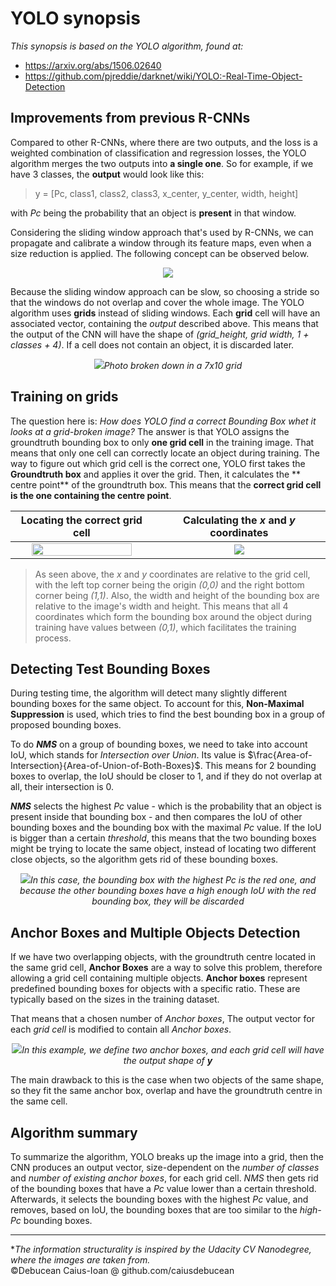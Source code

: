 # YOLO synopsis
_This synopsis is based on the YOLO algorithm, found at:_
* https://arxiv.org/abs/1506.02640
* https://github.com/pjreddie/darknet/wiki/YOLO:-Real-Time-Object-Detection

## Improvements from previous R-CNNs

Compared to other R-CNNs, where there are two outputs, and the loss is a weighted combination of classification and regression losses, the YOLO algorithm merges the two outputs into **a single one**.
So for example, if we have 3 classes, the **output** would look like this:

> y = [Pc, class1, class2, class3, x_center, y_center, width, height]

with _Pc_ being the probability that an object is **present** in that window. 

Considering the sliding window approach that's used by R-CNNs, we can propagate and calibrate a window through its feature maps, even when a size reduction is applied. The following concept can be observed below.

<div style="text-align:center"><img src="https://i.imgur.com/DPtN3ty.png" /></div> 

Because the sliding window approach can be slow, so choosing a stride so that the windows do not overlap and cover the whole image. The YOLO algorithm uses **grids** instead of sliding windows. Each **grid** cell will have an associated vector, containing the _output_ described above. This means that the output of the CNN will have the shape of _(grid_height, grid width, 1 + classes + 4)_. If a cell does not contain an object, it is discarded later. 

<div style="text-align:center"><img src="https://i.imgur.com/STD3a4P.png" /><i>Photo broken down in a 7x10 grid</i></div> 

## Training on grids

The question here is: _How does YOLO find a correct Bounding Box whet it looks at a grid-broken image?_ The answer is that YOLO assigns the groundtruth bounding box to only **one grid cell** in the training image. That means that only one cell can correctly locate an object during training. The way to figure out which grid cell is the correct one, YOLO first takes the **Groundtruth box** and applies it over the grid. Then, it calculates the ** centre point** of the groundtruth box. This means that the **correct grid cell is the one containing the centre point**. 


| <div style="text-align:center">Locating the correct grid cell</div>  | <div style="text-align:center">Calculating the _x_ and _y_ coordinates</div> |
| ------------- | ------------- |
| <div style="text-align:center"><img src="https://i.imgur.com/prvKoE6.png" width = 87%/></div> | <div style="text-align:center"><img src="https://i.imgur.com/B2uEOUG.png" width = /></div>   |

>As seen above, the _x_ and _y_ coordinates are relative to the grid cell, with the left top corner being the origin _(0,0)_ and the right bottom corner being _(1,1)_. Also, the width and height of the bounding box are relative to the image's width and height. This means that all 4 coordinates which form the bounding box around the object during training have values between _(0,1)_, which facilitates the training process. 

## Detecting Test Bounding Boxes

During testing time, the algorithm will detect many slightly different bounding boxes for the same object. To account for this, **Non-Maximal Suppression** is used, which tries to find the best bounding box in a group of proposed bounding boxes. 

To do **_NMS_** on a group of bounding boxes, we need to take into account IoU, which stands for _Intersection over Union_. Its value is $\frac{Area-of-Intersection}{Area-of-Union-of-Both-Boxes}$. This means for 2 bounding boxes to overlap, the IoU should be closer to 1, and if they do not overlap at all, their intersection is 0.

**_NMS_** selects the highest _Pc_ value - which is the probability that an object is present inside that bounding box - and then compares the IoU of other bounding boxes and the bounding box with the maximal _Pc_ value. If the IoU is bigger than a certain _threshold_, this means that the two bounding boxes might be trying to locate the same object, instead of locating two different close objects, so the algorithm gets rid of these bounding boxes.

<div style="text-align:center"><img src="https://i.imgur.com/rkUGtyQ.png" /><i>In this case, the bounding box with the highest Pc is the red one, and because the other bounding boxes have a high enough IoU with the red bounding box, they will be discarded</i></div> 

## Anchor Boxes and Multiple Objects Detection

If we have two overlapping objects, with the groundtruth centre located in the same grid cell, **Anchor Boxes** are a way to solve this problem, therefore allowing a grid cell containing multiple objects. **Anchor boxes** represent predefined bounding boxes for objects with a specific ratio. These are typically based on the sizes in the training dataset.

That means that a chosen number of _Anchor boxes_, The output vector for each _grid cell_ is modified to contain all _Anchor boxes_.

<div style="text-align:center"><img src="https://i.imgur.com/yfd46nT.png" /><i>In this example, we define two anchor boxes, and each grid cell will have the output shape of <b>y</b></i></div>

The main drawback to this is the case when two objects of the same shape, so they fit the same anchor box, overlap and have the groundtruth centre in the same cell.

## Algorithm summary

To summarize the algorithm, YOLO breaks up the image into a grid, then the CNN produces an output vector, size-dependent on the _number of classes_ and _number of existing anchor boxes_, for each grid cell. _NMS_ then gets rid of the bounding boxes that have a _Pc_ value lower than a certain threshold. Afterwards, it selects the bounding boxes with the highest _Pc_ value, and removes, based on IoU, the bounding boxes that are too similar to the _high-Pc_ bounding boxes.

___
<div>*<i>The information structurality is inspired by the Udacity CV Nanodegree, where the images are taken from.</i></div>
<div>&copy;Debucean Caius-Ioan @ github.com/caiusdebucean</div>
